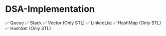# DSA-Implementation

✅ Queue
✅ Stack
✅ Vector (Only STL)
✅ LinkedList
✅ HashMap (Only STL)
✅ HashSet (Only STL)

